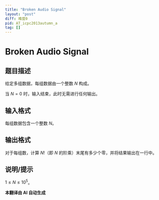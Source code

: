 ```yaml
---
title: "Broken Audio Signal"
layout: "post"
diff: 难度0
pid: AT_icpc2013autumn_a
tag: []
---
```


# Broken Audio Signal

## 题目描述

给定多组数据，每组数据由一个整数 $N$ 构成。

当 $N = 0$ 时，输入结束，此时无需进行任何输出。

## 输入格式

每组数据包含一个整数 $N$。

## 输出格式

对于每组数，计算 $N!$（即 $N$ 的阶乘）末尾有多少个零，并将结果输出在一行中。

## 说明/提示

$1 \le N \le 10^5$。

 **本翻译由 AI 自动生成**

